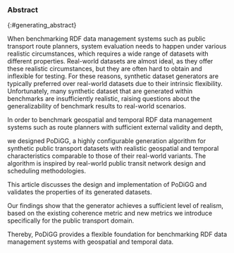 ### Abstract
{:#generating_abstract}

<!--context-->
When benchmarking RDF data management systems such as public transport route planners,
system evaluation needs to happen under various realistic circumstances,
which requires a wide range of datasets with different properties.
Real-world datasets are almost ideal, as they offer these realistic circumstances,
but they are often hard to obtain and inflexible for testing.
For these reasons, synthetic dataset generators are typically preferred
over real-world datasets due to their intrinsic flexibility.
Unfortunately, many synthetic dataset that are generated within benchmarks are insufficiently realistic,
raising questions about the generalizability of benchmark results to real-world scenarios.
<!--need-->
In order to benchmark geospatial and temporal RDF data management systems
such as route planners
with sufficient external validity and depth,
<!--task-->
we designed PoDiGG,
a highly configurable generation algorithm for synthetic public transport datasets
with realistic geospatial and temporal characteristics
comparable to those of their real-world variants.
The algorithm is inspired by real-world public transit network design
and scheduling methodologies.
<!--object-->
This article discusses the design and implementation of PoDiGG
and validates the properties of its generated datasets.
<!--findings-->
Our findings show that the generator achieves a sufficient level of realism,
based on the existing coherence metric and new metrics we introduce specifically for the public transport domain.
<!--conclusions-->
Thereby, PoDiGG
provides a flexible foundation for benchmarking RDF data management systems with geospatial and temporal data.
